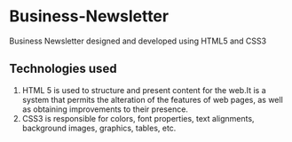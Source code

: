 # Business-Newsletter
 Business Newsletter designed and developed using HTML5 and CSS3
## Technologies used 
1. HTML 5 is used to structure and present content for the web.It is a system that permits the alteration of the features of web pages, as well as obtaining improvements to their presence. 
2. CSS3 is responsible for colors, font properties, text alignments, background images, graphics, tables, etc.

